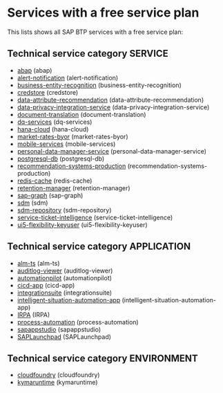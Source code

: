 # Services with a free service plan

This lists shows all SAP BTP services with a free service plan:

## Technical service category SERVICE

- [abap](services/abap.md) (abap)
- [alert-notification](services/alert-notification.md) (alert-notification)
- [business-entity-recognition](services/business-entity-recognition.md) (business-entity-recognition)
- [credstore](services/credstore.md) (credstore)
- [data-attribute-recommendation](services/data-attribute-recommendation.md) (data-attribute-recommendation)
- [data-privacy-integration-service](services/data-privacy-integration-service.md) (data-privacy-integration-service)
- [document-translation](services/document-translation.md) (document-translation)
- [dq-services](services/dq-services.md) (dq-services)
- [hana-cloud](services/hana-cloud.md) (hana-cloud)
- [market-rates-byor](services/market-rates-byor.md) (market-rates-byor)
- [mobile-services](services/mobile-services.md) (mobile-services)
- [personal-data-manager-service](services/personal-data-manager-service.md) (personal-data-manager-service)
- [postgresql-db](services/postgresql-db.md) (postgresql-db)
- [recommendation-systems-production](services/recommendation-systems-production.md) (recommendation-systems-production)
- [redis-cache](services/redis-cache.md) (redis-cache)
- [retention-manager](services/retention-manager.md) (retention-manager)
- [sap-graph](services/sap-graph.md) (sap-graph)
- [sdm](services/sdm.md) (sdm)
- [sdm-repository](services/sdm-repository.md) (sdm-repository)
- [service-ticket-intelligence](services/service-ticket-intelligence.md) (service-ticket-intelligence)
- [ui5-flexibility-keyuser](services/ui5-flexibility-keyuser.md) (ui5-flexibility-keyuser)

## Technical service category APPLICATION

- [alm-ts](services/alm-ts.md) (alm-ts)
- [auditlog-viewer](services/auditlog-viewer.md) (auditlog-viewer)
- [automationpilot](services/automationpilot.md) (automationpilot)
- [cicd-app](services/cicd-app.md) (cicd-app)
- [integrationsuite](services/integrationsuite.md) (integrationsuite)
- [intelligent-situation-automation-app](services/intelligent-situation-automation-app.md) (intelligent-situation-automation-app)
- [IRPA](services/IRPA.md) (IRPA)
- [process-automation](services/process-automation.md) (process-automation)
- [sapappstudio](services/sapappstudio.md) (sapappstudio)
- [SAPLaunchpad](services/SAPLaunchpad.md) (SAPLaunchpad)

## Technical service category ENVIRONMENT

- [cloudfoundry](services/cloudfoundry.md) (cloudfoundry)
- [kymaruntime](services/kymaruntime.md) (kymaruntime)
